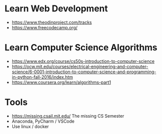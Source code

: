 # Learn Web Development

* https://www.theodinproject.com/tracks
* https://www.freecodecamp.org/

# Learn Computer Science Algorithms
* https://www.edx.org/course/cs50s-introduction-to-computer-science
* https://ocw.mit.edu/courses/electrical-engineering-and-computer-science/6-0001-introduction-to-computer-science-and-programming-in-python-fall-2016/index.htm
* https://www.coursera.org/learn/algorithms-part1


# Tools
* https://missing.csail.mit.edu/ The missing CS Semester
* Anaconda, PyCharm / VSCode
* Use linux / docker
